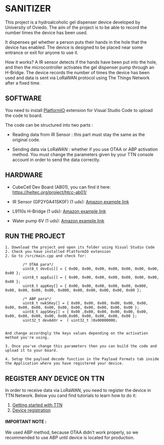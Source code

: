 # SANITIZER


This project is a hydroalcoholic gel dispenser device developed by University of Oviedo.
The aim of the project is to be able to record the number times the device has been used.

It dispenses gel whether a person puts their hands in the hole that the device has enabled. The device is designed to be placed near some entrance or exit for anyone to use it.

How it works? A IR sensor detects if the hands have been put into the hole, and then the microcontroller activates the gel dispenser pump through an H-Bridge. The device records the number of times the device has been used and data is sent via LoRaWAN protocol using The Things Network after a fixed time.

## SOFTWARE

You need to install [PlatformIO](https://platformio.org/) extension for Visual Studio Code to upload the code to board.

The code can be structured into two parts :

- Reading data from IR Sensor : this part must stay the same as the original code.

- Sending data via LoRaWAN : whether if you use OTAA or ABP activation method. You must change the parameters given by your TTN console account in order to send the data correctly.  
	
## HARDWARE	
	
* CubeCell Dev Board (AB01), you can find it here: https://heltec.org/project/htcc-ab01/

* IR Sensor (GP2Y0A41SK0F) (1 uds): [Amazon example link](https://www.amazon.es/HILABEE-Proximidad-Infrarrojo-Distancia-GP2Y0A41SK0F/dp/B07TF7NP8N/ref=sr_1_2?__mk_es_ES=%C3%85M%C3%85%C5%BD%C3%95%C3%91&dchild=1&keywords=GP2Y0A41SK0F&qid=1606842972&sr=8-2)

* L9110s H-Bridge (1 uds): [Amazon example link](https://www.amazon.es/TECNOIOT-L9110S-H-Bridge-Stepper-Controller/dp/B07KFLZKP1/ref=sr_1_1?__mk_es_ES=%C3%85M%C3%85%C5%BD%C3%95%C3%91&dchild=1&keywords=L9110S+H-Bridge&qid=1606843173&sr=8-1)

* Water pump 6V (1 uds): [Amazon example link](https://www.amazon.es/Solomi-Bomba-dosificaci%C3%B3n-perist%C3%A1ltica-Aquarium/dp/B07SZBTY84/ref=sr_1_10?__mk_es_ES=%C3%85M%C3%85%C5%BD%C3%95%C3%91&dchild=1&keywords=bomba+de+agua+6v&qid=1606843741&sr=8-10)

## RUN THE PROJECT

	1. Download the project and open its folder using Visual Studio Code
	2. Check you have installed PlatformIO extension
	2. Go to /src/main.cpp and check for:

			/* OTAA para*/
			uint8_t devEui[] = { 0x00, 0x00, 0x00, 0x00, 0x00, 0x00, 0x00, 0x00 };
			uint8_t appEui[] = { 0x00, 0x00, 0x00, 0x00, 0x00, 0x00, 0x00, 0x00 };
			uint8_t appKey[] = { 0x00, 0x00, 0x00, 0x00, 0x00, 0x800, 0x00, 0x00, 0x00, 0x00, 0x800, 0x00, 0x00, 0x00, 0x00, 0x00 };

			/* ABP para*/
			uint8_t nwkSKey[] = { 0x00, 0x00, 0x00, 0x00, 0x00, 0x00, 0x00, 0x00, 0x00, 0x00, 0x00, 0x00, 0x00, 0x00, 0x00, 0x00 };
			uint8_t appSKey[] = { 0x00 ,0x00, 0x00, 0x00, 0x00, 0x00, 0x00, 0x00, 0x00, 0x00, 0x00,0x00, 0x00, 0x00, 0x00, 0x00 };
			uint32_t devAddr =  ( uint32_t )0x00000000;
		
			
	And change accordngly the keys values depending on the activation method you're using.
	
	3. Once you've change this parameters then you can build the code and upload it to your board.

	4. Setup the payload decode function in the Payload Formats tab inside the Application where you have registered your device.

## REGISTER ANY DEVICE ON TTN

In order to receive data via LoRaWAN, you need to register the device in TTN Network. 
Below you cand find tutorials to learn how to do it:

1. [Getting started with TTN](https://www.thethingsnetwork.org/docs/devices/uno/quick-start.html#get-your-device-eui)
2. [Device registration](https://www.thethingsnetwork.org/docs/devices/registration.html)

#### IMPORTANT NOTE :

We used ABP method, because OTAA didn't work properly, so we recommended to use ABP until device is located for production.